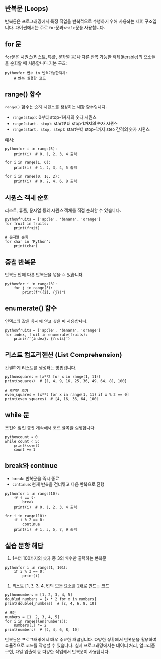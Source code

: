 ## 반복문 (Loops)

반복문은 프로그래밍에서 특정 작업을 반복적으로 수행하기 위해 사용되는 제어 구조입니다. 파이썬에서는 주로 `for`문과 `while`문을 사용합니다.

## for 문

`for`문은 시퀀스(리스트, 튜플, 문자열 등)나 다른 반복 가능한 객체(iterable)의 요소들을 순회할 때 사용합니다.기본 구조:

```
pythonfor 변수 in 반복가능한객체:
    # 반복 실행할 코드
```

## range() 함수

`range()` 함수는 숫자 시퀀스를 생성하는 내장 함수입니다.

- `range(stop)`: 0부터 stop-1까지의 숫자 시퀀스
- `range(start, stop)`: start부터 stop-1까지의 숫자 시퀀스
- `range(start, stop, step)`: start부터 stop-1까지 step 간격의 숫자 시퀀스

예시:

```
pythonfor i in range(5):
    print(i)  # 0, 1, 2, 3, 4 출력

for i in range(1, 6):
    print(i)  # 1, 2, 3, 4, 5 출력

for i in range(0, 10, 2):
    print(i)  # 0, 2, 4, 6, 8 출력
```

## 시퀀스 객체 순회

리스트, 튜플, 문자열 등의 시퀀스 객체를 직접 순회할 수 있습니다.

```
pythonfruits = ['apple', 'banana', 'orange']
for fruit in fruits:
    print(fruit)

# 문자열 순회
for char in "Python":
    print(char)
```

## 중첩 반복문

반복문 안에 다른 반복문을 넣을 수 있습니다.

```
pythonfor i in range(3):
    for j in range(3):
        print(f"({i}, {j})")
```

## enumerate() 함수

인덱스와 값을 동시에 얻고 싶을 때 사용합니다.

```
pythonfruits = ['apple', 'banana', 'orange']
for index, fruit in enumerate(fruits):
    print(f"{index}: {fruit}")
```

## 리스트 컴프리헨션 (List Comprehension)

간결하게 리스트를 생성하는 방법입니다.

```
pythonsquares = [x**2 for x in range(1, 11)]
print(squares)  # [1, 4, 9, 16, 25, 36, 49, 64, 81, 100]

# 조건문 추가
even_squares = [x**2 for x in range(1, 11) if x % 2 == 0]
print(even_squares)  # [4, 16, 36, 64, 100]
```

## while 문

조건이 참인 동안 계속해서 코드 블록을 실행합니다.

```
pythoncount = 0
while count < 5:
    print(count)
    count += 1
```

## break와 continue

- `break`: 반복문을 즉시 종료
- `continue`: 현재 반복을 건너뛰고 다음 반복으로 진행

```
pythonfor i in range(10):
    if i == 5:
        break
    print(i)  # 0, 1, 2, 3, 4 출력

for i in range(10):
    if i % 2 == 0:
        continue
    print(i)  # 1, 3, 5, 7, 9 출력
```

## 실습 문항 해답

1. 1부터 100까지의 숫자 중 3의 배수만 출력하는 반복문

```
pythonfor i in range(1, 101):
    if i % 3 == 0:
        print(i)
```

1. 리스트 [1, 2, 3, 4, 5]의 모든 요소를 2배로 만드는 코드

```
pythonnumbers = [1, 2, 3, 4, 5]
doubled_numbers = [x * 2 for x in numbers]
print(doubled_numbers)  # [2, 4, 6, 8, 10]

# 또는
numbers = [1, 2, 3, 4, 5]
for i in range(len(numbers)):
    numbers[i] *= 2
print(numbers)  # [2, 4, 6, 8, 10]
```

반복문은 프로그래밍에서 매우 중요한 개념입니다. 다양한 상황에서 반복문을 활용하여 효율적으로 코드를 작성할 수 있습니다. 실제 프로그래밍에서는 데이터 처리, 알고리즘 구현, 파일 입출력 등 다양한 작업에서 반복문이 사용됩니다.